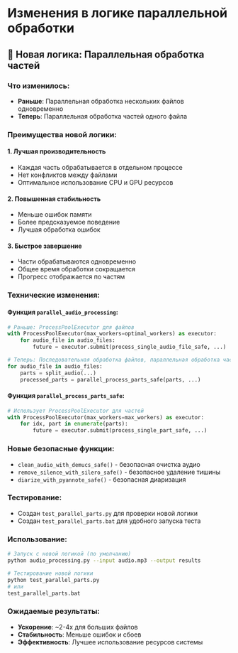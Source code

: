 # Изменения в логике параллельной обработки

## 🚀 Новая логика: Параллельная обработка частей

### Что изменилось:
- **Раньше**: Параллельная обработка нескольких файлов одновременно
- **Теперь**: Параллельная обработка частей одного файла

### Преимущества новой логики:

#### 1. Лучшая производительность
- Каждая часть обрабатывается в отдельном процессе
- Нет конфликтов между файлами
- Оптимальное использование CPU и GPU ресурсов

#### 2. Повышенная стабильность
- Меньше ошибок памяти
- Более предсказуемое поведение
- Лучшая обработка ошибок

#### 3. Быстрое завершение
- Части обрабатываются одновременно
- Общее время обработки сокращается
- Прогресс отображается по частям

### Технические изменения:

#### Функция `parallel_audio_processing`:
```python
# Раньше: ProcessPoolExecutor для файлов
with ProcessPoolExecutor(max_workers=optimal_workers) as executor:
    for audio_file in audio_files:
        future = executor.submit(process_single_audio_file_safe, ...)

# Теперь: Последовательная обработка файлов, параллельная обработка частей
for audio_file in audio_files:
    parts = split_audio(...)
    processed_parts = parallel_process_parts_safe(parts, ...)
```

#### Функция `parallel_process_parts_safe`:
```python
# Использует ProcessPoolExecutor для частей
with ProcessPoolExecutor(max_workers=max_workers) as executor:
    for idx, part in enumerate(parts):
        future = executor.submit(process_single_part_safe, ...)
```

### Новые безопасные функции:
- `clean_audio_with_demucs_safe()` - безопасная очистка аудио
- `remove_silence_with_silero_safe()` - безопасное удаление тишины
- `diarize_with_pyannote_safe()` - безопасная диаризация

### Тестирование:
- Создан `test_parallel_parts.py` для проверки новой логики
- Создан `test_parallel_parts.bat` для удобного запуска теста

### Использование:
```bash
# Запуск с новой логикой (по умолчанию)
python audio_processing.py --input audio.mp3 --output results

# Тестирование новой логики
python test_parallel_parts.py
# или
test_parallel_parts.bat
```

### Ожидаемые результаты:
- **Ускорение**: ~2-4x для больших файлов
- **Стабильность**: Меньше ошибок и сбоев
- **Эффективность**: Лучшее использование ресурсов системы 